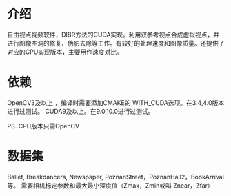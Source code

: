# 介绍
自由视点视频软件，DIBR方法的CUDA实现。利用双参考视点合成虚拟视点，并进行图像空洞的修复、伪影去除等工作。有较好的处理速度和图像质量。还提供了对应的CPU实现版本，主要用作速度对比。

# 依赖
OpenCV3及以上 ，编译时需要添加CMAKE的 WITH_CUDA选项。在3.4,4.0版本进行过测试。
CUDA9及以上。在9.0,10.0进行过测试。

PS. CPU版本只需OpenCV

# 数据集
Ballet, Breakdancers, Newspaper, PoznanStreet，PoznanHall2，BookArrival等。
需要相机标定参数和最大最小深度值（Zmax，Zmin或叫 Znear，Zfar）
